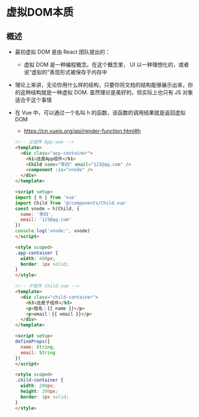 # 虚拟DOM本质

## 概述

+ 最初虚拟 DOM 是由 React 团队提出的：

  + 虚拟 DOM 是一种编程概念。在这个概念里， UI 以一种理想化的，或者说“虚拟的”表现形式被保存于内存中

+ 理论上来讲，无论你用什么样的结构，只要你将文档的结构能够展示出来，你的这种结构就是一种虚拟 DOM. 虽然理论是美好的，但实际上也只有 JS 对象适合干这个事情

+ 在 Vue 中，可以通过一个名叫 h 的函数，该函数的调用结果就是返回虚拟 DOM

  + https://cn.vuejs.org/api/render-function.html#h

  ```html
  <!-- 父组件 App.vue -->
  <template>
    <div class="app-container">
      <h1>这是App组件</h1>
      <Child name="李四" email="123@qq.com" />
      <component :is="vnode" />
    </div>
  </template>

  <script setup>
  import { h } from 'vue'
  import Child from '@/components/Child.vue'
  const vnode = h(Child, {
    name: '李四',
    email: '123@qq.com'
  })
  console.log('vnode:', vnode)
  </script>

  <style scoped>
  .app-container {
    width: 400px;
    border: 1px solid;
  }
  </style>
  ```

  ```html
  <!-- 子组件 Child.vue -->
  <template>
    <div class="child-container">
      <h3>这是子组件</h3>
      <p>姓名：{{ name }}</p>
      <p>email：{{ email }}</p>
    </div>
  </template>

  <script setup>
  defineProps({
    name: String,
    email: String
  })
  </script>

  <style scoped>
  .child-container {
    width: 200px;
    height: 200px;
    border: 1px solid;
  }
  </style>
  ```
